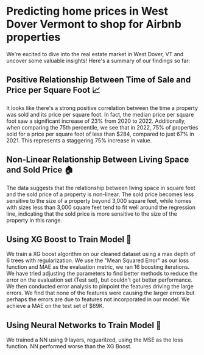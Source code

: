 
# Predicting home prices in West Dover Vermont to shop for Airbnb properties
We're excited to dive into the real estate market in West Dover, VT and uncover some valuable insights! Here's a summary of our findings so far:

## Positive Relationship Between Time of Sale and Price per Square Foot 📈
It looks like there's a strong positive correlation between the time a property was sold and its price per square foot. In fact, the median price per square foot saw a significant increase of 23% from 2020 to 2022. Additionally, when comparing the 75th percentile, we see that in 2022, 75% of properties sold for a price per square foot of less than $284, compared to just 67% in 2021. This represents a staggering 75% increase in value.

## Non-Linear Relationship Between Living Space and Sold Price 🏠
The data suggests that the relationship between living space in square feet and the sold price of a property is non-linear. The sold price becomes less sensitive to the size of a property beyond 3,000 square feet, while homes with sizes less than 3,000 square feet tend to fit well around the regression line, indicating that the sold price is more sensitive to the size of the property in this range.

## Using XG Boost to Train Model 🤖
We train a XG boost algorithm on our cleaned dataset using a max depth of 6 trees with regularization. We use the "Mean Squared Error" as our loss function and MAE as the evaluation metric, we ran 16 boosting iterations. We have tried adjusting the parameters to find better methods to reduce the error on the evaluation set (Test set), but couldn't get better performance. We then conducted error analysis to pinpoint the features driving the large errors. We find that none of the features were causing the larger errors but perhaps the errors are due to features not incorporated in our model. We achieve a MAE on the test set of $69K. 

## Using Neural Networks to Train Model 🤖
We trained a NN using 9 layers, reguarilzed, using the MSE as the loss function. NN performed worse than the XG Boost. 
